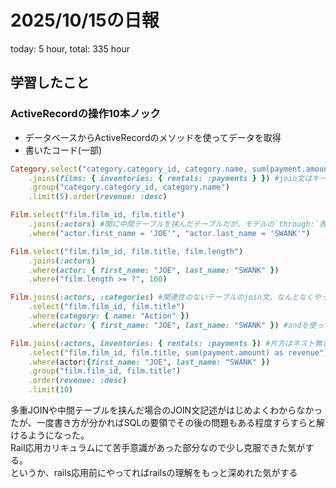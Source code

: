 # 2025/10/15の日報
today: 5 hour, total: 335 hour
## 学習したこと
### ActiveRecordの操作10本ノック
* データベースからActiveRecordのメソッドを使ってデータを取得
* 書いたコード(一部)
```ruby
Category.select("category.category_id, category.name, sum(payment.amount) as revenue")
	.joins(films: { inventories: { rentals: :payments } }) #join文はキーとバリューのハッシュ形式
	.group("category.category_id, category.name")
	.limit(5).order(revenue: :desc)
```

```ruby
Film.select("film.film_id, film.title")
	.joins(:actors) #間に中間テーブルを挟んだテーブルだが、モデルの`through:`表記で取得可能
	.where("actor.first_name = 'JOE'", "actor.last_name = 'SWANK'")
```

```ruby
Film.select("film.film_id, film.title, film.length")
	.joins(:actors)
	.where(actor: { first_name: "JOE", last_name: "SWANK" })
	.where("film.length >= ?", 100)
```

```ruby
Film.joins(:actors, :categories) #関連性のないテーブルのjoin文、なんとなくやったら上手くいった
	.select("film.film_id, film.title")
	.where(category: { name: "Action" })
	.where(actor: { first_name: "JOE", last_name: "SWANK" }) #andを使ってやっていたが上手くいかず、whereを複数回書けばいいだけだった
```

```ruby
Film.joins(:actors, inventories: { rentals: :payments }) #片方はネスト無し、もう片方はネストが必要な場合
	.select("film.film_id, film.title, sum(payment.amount) as revenue")
	.where(actor:{first_name: "JOE", last_name: "SWANK" })
	.group("film.film_id, film.title")
	.order(revenue: :desc)
	.limit(10)
```

多重JOINや中間テーブルを挟んだ場合のJOIN文記述がはじめよくわからなかったが、一度書き方が分かればSQLの要領でその後の問題もある程度すらすらと解けるようになった。  
Rail応用カリキュラムにて苦手意識があった部分なので少し克服できた気がする。  
というか、rails応用前にやってればrailsの理解をもっと深めれた気がする
